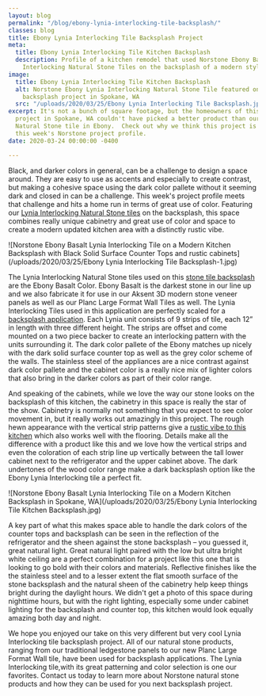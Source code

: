 ```yaml
---
layout: blog
permalink: "/blog/ebony-lynia-interlocking-tile-backsplash/"
classes: blog
title: Ebony Lynia Interlocking Tile Backsplash Project
meta:
  title: Ebony Lynia Interlocking Tile Kitchen Backsplash
  description: Profile of a kitchen remodel that used Norstone Ebony Basalt Lynia
    Interlocking Natural Stone Tiles on the backsplash of a modern styled kitchen
image:
  title: Ebony Lynia Interlocking Tile Kitchen Backsplash
  alt: Norstone Ebony Lynia Interlocking Natural Stone Tile featured on a kitchen
    backsplash project in Spokane, WA
  src: "/uploads/2020/03/25/Ebony Lynia Interlocking Tile Backsplash.jpg"
excerpt: It's not a bunch of square footage, but the homeowners of this cool backsplash
  project in Spokane, WA couldn't have picked a better product than our Lynia Interlocking
  Natural Stone tile in Ebony.  Check out why we think this project is awesome in
  this week's Norstone project profile.
date: 2020-03-24 00:00:00 -0400

---
```

Black, and darker colors in general, can be a challenge to design a space around. They are easy to use as accents and especially to create contrast, but making a cohesive space using the dark color pallete without it seeming dark and closed in can be a challenge. This week's project profile meets that challenge and hits a home run in terms of great use of color. Featuring our [Lynia Interlocking Natural Stone tiles](https://www.norstoneusa.com/products/lynia-mosaic-tiles/) on the backsplash, this space combines really unique cabinetry and great use of color and space to create a modern updated kitchen area with a distinctly rustic vibe.

![Norstone Ebony Basalt Lynia Interlocking Tile on a Modern Kitchen Backsplash with Black Solid Surface Counter Tops and rustic cabinets](/uploads/2020/03/25/Ebony Lynia Interlocking Tile Backsplash-1.jpg)

The Lynia Interlocking Natural Stone tiles used on this [stone tile backsplash](https://www.norstoneusa.com/blog/backsplash-tile-designs-norstone-industy-series/) are the Ebony Basalt Color. Ebony Basalt is the darkest stone in our line up and we also fabricate it for use in our Aksent 3D modern stone veneer panels as well as our Planc Large Format Wall Tiles as well. The Lynia Interlocking Tiles used in this application are perfectly scaled for a [backsplash application](https://www.norstoneusa.com/gallery/application/backsplash/). Each Lynia unit consists of 9 strips of tile, each 12” in length with three different height. The strips are offset and come mounted on a two piece backer to create an interlocking pattern with the units surrounding it. The dark color pallete of the Ebony matches up nicely with the dark solid surface counter top as well as the grey color scheme of the walls. The stainless steel of the appliances are a nice contrast against dark color pallete and the cabinet color is a really nice mix of lighter colors that also bring in the darker colors as part of their color range.

And speaking of the cabinets, while we love the way our stone looks on the backsplash of this kitchen, the cabinetry in this space is really the star of the show. Cabinetry is normally not something that you expect to see color movement in, but it really works out amazingly in this project. The rough hewn appearance with the vertical strip patterns give a [rustic vibe to this kitchen](https://www.norstoneusa.com/blog/rock-panels-rustic-kitchen-backsplash/) which also works well with the flooring. Details make all the difference with a product like this and we love how the vertical strips and even the coloration of each strip line up vertically between the tall lower cabinet next to the refrigerator and the upper cabinet above. The dark undertones of the wood color range make a dark backsplash option like the Ebony Lynia Interlocking tile a perfect fit.

![Norstone Ebony Basalt Lynia Interlocking Tile on a Modern Kitchen Backsplash in Spokane, WA](/uploads/2020/03/25/Ebony Lynia Interlocking Tile Kitchen Backsplash.jpg)

A key part of what this makes space able to handle the dark colors of the counter tops and backsplash can be seen in the reflection of the refrigerator and the sheen against the stone backsplash – you guessed it, great natural light. Great natural light paired with the low but ultra bright white ceiling are a perfect combination for a project like this one that is looking to go bold with their colors and materials. Reflective finishes like the the stainless steel and to a lesser extent the flat smooth surface of the stone backsplash and the natural sheen of the cabinetry help keep things bright during the daylight hours. We didn't get a photo of this space during nighttime hours, but with the right lighting, especially some under cabinet lighting for the backsplash and counter top, this kitchen would look equally amazing both day and night.

We hope you enjoyed our take on this very different but very cool Lynia Interlocking tile backsplash project. All of our natural stone products, ranging from our traditional ledgestone panels to our new Planc Large Format Wall tile, have been used for backsplash applications. The Lynia Interlocking tile,with its great patterning and color selection is one our favorites. Contact us today to learn more about Norstone natural stone products and how they can be used for you next backsplash project.